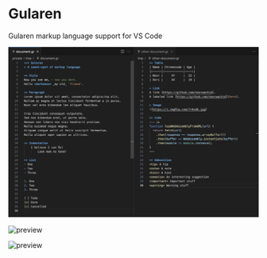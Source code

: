 # Gularen
Gularen markup language support for VS Code

![screenshot](https://raw.githubusercontent.com/noorwachid/vscode-gularen/master/assets/screenshot.png)

![preview](https://github.com/noorwachid/vscode-gularen/assets/42460975/dd15721e-b2d1-4142-b955-700faa8cf395)

![preview](https://github.com/noorwachid/vscode-gularen/assets/42460975/e30aaf95-ba5e-4257-a389-d4583f81987f)
